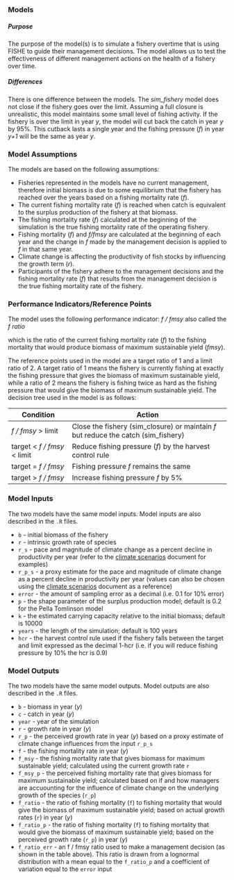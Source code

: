 ### Models

##### Purpose

The purpose of the model(s) is to simulate a fishery overtime that is using FISHE to guide their management decisions. The model allows us to test the effectiveness of different management actions on the health of a fishery over time. 

##### Differences

There is one difference between the models. The *sim_fishery* model does not close if the fishery goes over the limit. Assuming a full closure is unrealistic, this model maintains some small level of fishing activity. If the fishery is over the limit in year *y*, the model will cut back the catch in year *y* by 95%. This cutback lasts a single year and the fishing pressure (*f*) in year *y+1* will be the same as year *y*. 

### Model Assumptions

The models are based on the following assumptions:

- Fisheries represented in the models have no current management, therefore initial biomass is due to some equilibrium that the fishery has reached over the years based on a fishing mortality rate (*f*).
- The current fishing mortality rate (*f*) is reached when catch is equivalent to the surplus production of the fishery at that biomass. 
- The fishing mortality rate (*f*) calculated at the beginning of the simulation is the true fishing mortality rate of the operating fishery.
- Fishing mortality (*f*) and *f/fmsy* are calculated at the beginning of each year and the change in *f* made by the management decision is applied to *f* in that same year.
- Climate change is affecting the productivity of fish stocks by influencing the growth term (*r*).
- Participants of the fishery adhere to the management decisions and the fishing mortality rate (*f*) that results from the management decision is the true fishing mortality rate of the fishery. 

### Performance Indicators/Reference Points

The model uses the following performance indicator: *f / fmsy* also called the *f ratio*

which is the ratio of the current fishing mortality rate (*f*) to the fishing mortality that would produce biomass of maximum sustainable yield (*fmsy*).

The reference points used in the model are a target ratio of 1 and a limit ratio of 2. A target ratio of 1 means the fishery is currently fishing at exactly the fishing pressure that gives the biomass of maximum sustainable yield, while a ratio of 2 means the fishery is fishing twice as hard as the fishing pressure that would give the biomass of maximum sustainable yield. The decision tree used in the model is as follows: 

| Condition                   | Action                                                       |
| --------------------------- | ------------------------------------------------------------ |
| *f / fmsy* > limit          | Close the fishery (sim_closure) or maintain *f* but reduce the catch (sim_fishery) |
| target < *f / fmsy* < limit | Reduce fishing pressure (*f*) by the harvest control rule    |
| target = *f / fmsy*         | Fishing pressure *f* remains the same                        |
| target > *f / fmsy*         | Increase fishing pressure *f* by 5%                          |

### Model Inputs

The two models have the same model inputs. Model inputs are also described in the `.R` files. 

-  `b` - initial biomass of the fishery
- `r` - intrinsic growth rate of species 
- `r_s` - pace and magnitude of climate change as a percent decline in productivity per year (refer to the [climate scenarios](../reference/climate_scenarios.md) document for examples)
- `r_p_s` - a proxy estimate for the pace and magnitude of climate change as a percent decline in productivity per year (values can also be chosen using the [climate scenarios](../reference/climate_scenarios.md) document as a reference) 
- `error` - the amount of sampling error as a decimal (i.e. 0.1 for 10% error)
- `p` - the shape parameter of the surplus production model; default is 0.2 for the Pella Tomlinson model 
- `k` - the estimated carrying capacity relative to the initial biomass; default is 10000
- `years` - the length of the simulation; default is 100 years
- `hcr` - the harvest control rule used if the fishery falls between the target and limit expressed as the decimal 1-hcr (i.e. if you will reduce fishing pressure by 10% the hcr is 0.9)

### Model Outputs

The two models have the same model outputs. Model outputs are also described in the `.R` files. 

- `b` - biomass in year (*y*)
- `c` - catch in year (*y*)
- `year` - year of the simulation
- `r` - growth rate in year (*y*)
- `r_p` - the perceived growth rate in year (*y*) based on a proxy estimate of climate change influences from the input `r_p_s`
- `f` - the fishing mortality rate in year (*y*) 
- `f_msy` - the fishing mortality rate that gives biomass for maximum sustainable yield; calculated using the current growth rate `r`
- `f_msy_p` - the perceived fishing mortality rate that gives biomass for maximum sustainable yield; calculated based on if and how managers are accuounting for the influence of climate change on the underlying growth of the species (`r_p`)
- `f_ratio` - the ratio of fishing mortality (`f`) to fishing mortality that would give the biomass of maximum sustainable yield; based on actual growth rates (`r`) in year (*y*)
- `f_ratio_p` - the ratio of fishing mortality (`f`) to fishing mortality that would give the biomass of maximum sustainable yield; based on the perceived growth rate (`r_p`) in year (*y*)
- `f_ratio_err` - an f / fmsy ratio used to make a management decision (as shown in the table above). This ratio is drawn from a lognormal distribution with a mean equal to the `f_ratio_p` and a coefficient of variation equal to the `error` input

